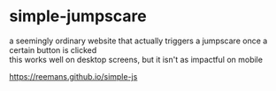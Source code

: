 # simple-jumpscare
a seemingly ordinary website that actually triggers a jumpscare once a certain button is clicked</br>
this works well on desktop screens, but it isn't as impactful on mobile</br>


https://reemans.github.io/simple-js
